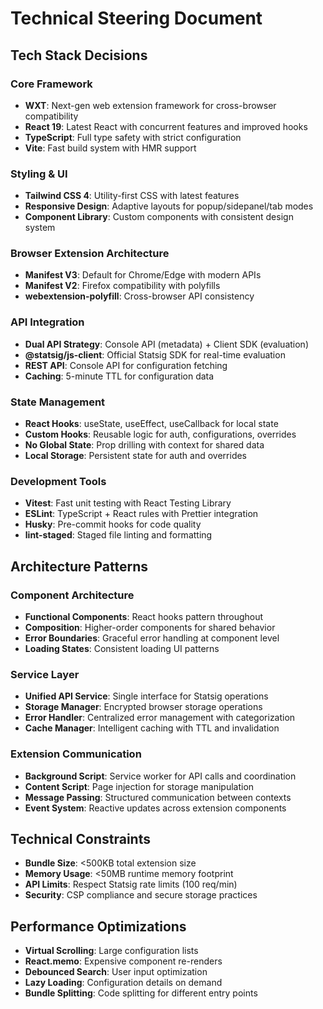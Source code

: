 # Technical Steering Document

## Tech Stack Decisions

### Core Framework
- **WXT**: Next-gen web extension framework for cross-browser compatibility
- **React 19**: Latest React with concurrent features and improved hooks
- **TypeScript**: Full type safety with strict configuration
- **Vite**: Fast build system with HMR support

### Styling & UI
- **Tailwind CSS 4**: Utility-first CSS with latest features
- **Responsive Design**: Adaptive layouts for popup/sidepanel/tab modes
- **Component Library**: Custom components with consistent design system

### Browser Extension Architecture
- **Manifest V3**: Default for Chrome/Edge with modern APIs
- **Manifest V2**: Firefox compatibility with polyfills
- **webextension-polyfill**: Cross-browser API consistency

### API Integration
- **Dual API Strategy**: Console API (metadata) + Client SDK (evaluation)
- **@statsig/js-client**: Official Statsig SDK for real-time evaluation
- **REST API**: Console API for configuration fetching
- **Caching**: 5-minute TTL for configuration data

### State Management
- **React Hooks**: useState, useEffect, useCallback for local state
- **Custom Hooks**: Reusable logic for auth, configurations, overrides
- **No Global State**: Prop drilling with context for shared data
- **Local Storage**: Persistent state for auth and overrides

### Development Tools
- **Vitest**: Fast unit testing with React Testing Library
- **ESLint**: TypeScript + React rules with Prettier integration
- **Husky**: Pre-commit hooks for code quality
- **lint-staged**: Staged file linting and formatting

## Architecture Patterns

### Component Architecture
- **Functional Components**: React hooks pattern throughout
- **Composition**: Higher-order components for shared behavior
- **Error Boundaries**: Graceful error handling at component level
- **Loading States**: Consistent loading UI patterns

### Service Layer
- **Unified API Service**: Single interface for Statsig operations
- **Storage Manager**: Encrypted browser storage operations
- **Error Handler**: Centralized error management with categorization
- **Cache Manager**: Intelligent caching with TTL and invalidation

### Extension Communication
- **Background Script**: Service worker for API calls and coordination
- **Content Script**: Page injection for storage manipulation
- **Message Passing**: Structured communication between contexts
- **Event System**: Reactive updates across extension components

## Technical Constraints
- **Bundle Size**: <500KB total extension size
- **Memory Usage**: <50MB runtime memory footprint
- **API Limits**: Respect Statsig rate limits (100 req/min)
- **Security**: CSP compliance and secure storage practices

## Performance Optimizations
- **Virtual Scrolling**: Large configuration lists
- **React.memo**: Expensive component re-renders
- **Debounced Search**: User input optimization
- **Lazy Loading**: Configuration details on demand
- **Bundle Splitting**: Code splitting for different entry points
